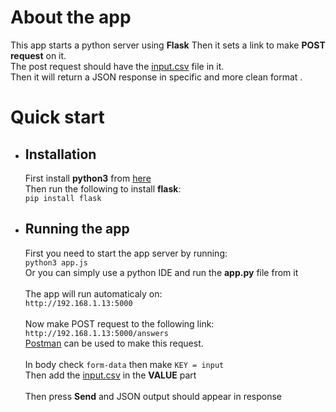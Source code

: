 
# About the app

This app starts a python server using **Flask** Then it sets a link to make **POST request** on it.\
The post request should have the [input.csv](/input.csv) file in it.\
Then it will return a JSON response in specific and more clean format .

# Quick start 
- ## Installation
    First install **python3** from [here](https://www.python.org/downloads/)\
   Then run the following to install **flask**:\
    `pip install flask`

- ## Running the app
   First you need to start the app server by running:\
   `python3 app.js`\
   Or you can simply use a python IDE and run the **app.py** file from it\
   <br>
   The app will run automaticaly on:\
   `http://192.168.1.13:5000`\
   <br>
   Now make POST request to the following link:\
   `http://192.168.1.13:5000/answers`\
   [Postman](https://www.postman.com/) can be used to make this request.\
   <br>
   In body check `form-data` then make `KEY = input`\
   Then add the [input.csv](https://github.com/KhaledEmad7/Almentor_task1/blob/main/input.csv) in the **VALUE** part\
   <br>
   Then press **Send** and JSON output should appear in response
